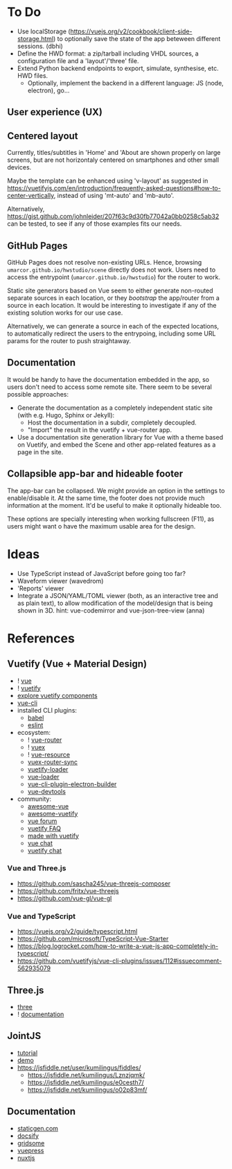 # To Do

- Use localStorage (https://vuejs.org/v2/cookbook/client-side-storage.html) to optionally save the state of the app beteween different sessions. (dbhi)
- Define the HWD format: a zip/tarball including VHDL sources, a configuration file and a 'layout'/'three' file.
- Extend Python backend endpoints to export, simulate, synthesise, etc. HWD files.
  -  Optionally, implement the backend in a different language: JS (node, electron), go...

## User experience (UX)

## Centered layout

Currently, titles/subtitles in 'Home' and 'About are shown properly on large screens, but are not horizontaly centered on
smartphones and other small devices.

Maybe the template can be enhanced using 'v-layout' as suggested in https://vuetifyjs.com/en/introduction/frequently-asked-questions#how-to-center-vertically, instead of using 'mt-auto' and 'mb-auto'.

Alternatively, https://gist.github.com/johnleider/207f63c9d30fb77042a0bb0258c5ab32 can be tested, to see if any of those examples fits our needs.

## GitHub Pages

GitHub Pages does not resolve non-existing URLs. Hence, browsing `umarcor.github.io/hwstudio/scene` directly does not work. Users need to access the entrypoint (`umarcor.github.io/hwstudio`) for the router to work.

Static site generators based on Vue seem to either generate non-routed separate sources in each location, or they *bootstrap* the app/router from a source in each location. It would be interesting to investigate if any of the existing solution works for our use case.

Alternatively, we can generate a source in each of the expected locations, to automatically redirect the users to the entrypoing, including some URL params for the router to push straightaway.

## Documentation

It would be handy to have the documentation embedded in the app, so users don't need to access some remote site. There seem to be several possible approaches:

- Generate the documentation as a completely independent static site (with e.g. Hugo, Sphinx or Jekyll):
  - Host the documentation in a subdir, completely decoupled.
  - "Import" the result in the vuetify + vue-router app.
- Use a documentation site generation library for Vue with a theme based on Vuetify, and embed the Scene and other app-related features as a page in the site.

## Collapsible app-bar and hideable footer

The app-bar can be collapsed. We might provide an option in the settings to enable/disable it. At the same time, the footer does not provide much information at the moment. It'd be useful to make it optionally hideable too.

These options are specially interesting when working fullscreen (F11), as users might want o have the maximum usable area for the design.

# Ideas

- Use TypeScript instead of JavaScript before going too far?
- Waveform viewer (wavedrom)
- 'Reports' viewer
- Integrate a JSON/YAML/TOML viewer (both, as an interactive tree and as plain text), to allow modification of the model/design that is being shown in 3D. hint: vue-codemirror and vue-json-tree-view (anna)

# References

## Vuetify (Vue + Material Design)

- ! [vue](https://vuejs.org)
- ! [vuetify](https://vuetifyjs.com)
- [explore vuetify components](https://vuetifyjs.com/components/api-explorer)
- [vue-cli](https://github.com/vuejs/vue-cli/tree/dev/docs)
- installed CLI plugins:
  - [babel](https://github.com/vuejs/vue-cli/tree/dev/packages/%40vue/cli-plugin-babel)
  - [eslint](https://github.com/vuejs/vue-cli/tree/dev/packages/%40vue/cli-plugin-eslint)
- ecosystem:
  - ! [vue-router](https://router.vuejs.org/guide/)
  - ! [vuex](https://vuex.vuejs.org/)
  - ! [vue-resource](https://github.com/pagekit/vue-resource)
  - [vuex-router-sync](https://github.com/vuejs/vuex-router-sync)
  - [vuetify-loader](https://github.com/vuetifyjs/vuetify-loader)
  - [vue-loader](https://vue-loader.vuejs.org/en)
  - [vue-cli-plugin-electron-builder](https://nklayman.github.io/vue-cli-plugin-electron-builder/)
  - [vue-devtools](https://github.com/vuejs/vue-devtools#vue-devtools)
- community:
  - [awesome-vue](https://github.com/vuejs/awesome-vue)
  - [awesome-vuetify](https://github.com/vuetifyjs/awesome-vuetify)
  - [vue forum](https://forum.vuejs.org)
  - [vuetify FAQ](https://vuetifyjs.com/getting-started/frequently-asked-questions)
  - [made with vuetify](https://madewithvuejs.com/vuetify)
  - [vue chat](https://chat.vuejs.org)
  - [vuetify chat](https://community.vuetifyjs.com)

### Vue and Three.js

- https://github.com/sascha245/vue-threejs-composer
- https://github.com/fritx/vue-threejs
- https://github.com/vue-gl/vue-gl

### Vue and TypeScript

- https://vuejs.org/v2/guide/typescript.html
- https://github.com/microsoft/TypeScript-Vue-Starter
- https://blog.logrocket.com/how-to-write-a-vue-js-app-completely-in-typescript/
- https://github.com/vuetifyjs/vue-cli-plugins/issues/112#issuecomment-562935079

## Three.js

- [three](https://threejs.org/)
- ! [documentation](https://threejs.org/docs/)

## JointJS

- [tutorial](https://resources.jointjs.com/tutorial)
- [demo](https://resources.jointjs.com/demos/kitchensink)
- https://jsfiddle.net/user/kumilingus/fiddles/
  - https://jsfiddle.net/kumilingus/Lznzjqmk/
  - https://jsfiddle.net/kumilingus/e0cesth7/
  - https://jsfiddle.net/kumilingus/o02p83mf/

## Documentation

- [staticgen.com](https://www.staticgen.com/)
- [docsify](https://docsify.js.org/#/)
- [gridsome](https://gridsome.org/)
- [vuepress](https://vuepress.vuejs.org/)
- [nuxtjs](https://nuxtjs.org/)
